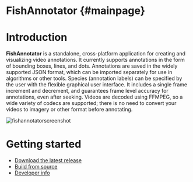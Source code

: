 FishAnnotator                                                  {#mainpage}
============

Introduction
============

**FishAnnotator** is a standalone, cross-platform application for creating 
and visualizing video annotations.  It currently supports annotations in 
the form of bounding boxes, lines, and dots.  Annotations are saved in the 
widely supported JSON format, which can be imported separately for use in 
algorithms or other tools.  Species (annotation labels) can be specified by 
the user with the flexible graphical user interface.  It includes a single 
frame increment and decrement, and guarantees frame level accuracy for 
annotations, even after seeking.  Videos are decoded using FFMPEG, so a 
wide variety of codecs are supported; there is no need to convert your 
videos to imagery or other format before annotating.

![fishannotatorscreenshot][Screenshot]

Getting started
===============

* [Download the latest release][LatestRelease]
* [Build from source](doc/build.md)
* [Developer info](doc/developer.md)

[LatestRelease]: http://github.com/BGWoodward/FishAnnotator/releases
[Screenshot]: https://user-images.githubusercontent.com/7937658/29241637-a113a9de-7f4b-11e7-8a94-93fc9226546a.png

